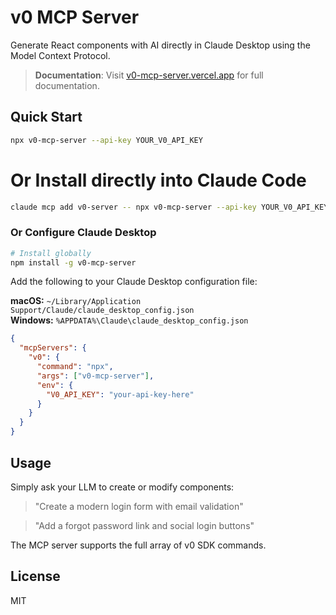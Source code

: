# v0 MCP Server

Generate React components with AI directly in Claude Desktop using the Model Context Protocol.

> **Documentation**: Visit [v0-mcp-server.vercel.app](https://v0-mcp-server.vercel.app) for full documentation.

## Quick Start

```bash
npx v0-mcp-server --api-key YOUR_V0_API_KEY
```


# Or Install directly into Claude Code
```bash
claude mcp add v0-server -- npx v0-mcp-server --api-key YOUR_V0_API_KEY
```

### Or Configure Claude Desktop

```bash
# Install globally
npm install -g v0-mcp-server
```

Add the following to your Claude Desktop configuration file:

**macOS:** `~/Library/Application Support/Claude/claude_desktop_config.json`  
**Windows:** `%APPDATA%\Claude\claude_desktop_config.json`

```json
{
  "mcpServers": {
    "v0": {
      "command": "npx",
      "args": ["v0-mcp-server"],
      "env": {
        "V0_API_KEY": "your-api-key-here"
      }
    }
  }
}
```

## Usage

Simply ask your LLM to create or modify components:

> "Create a modern login form with email validation"

> "Add a forgot password link and social login buttons"

The MCP server supports the full array of v0 SDK commands.

## License

MIT